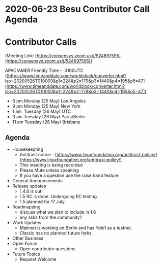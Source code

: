 # 2020-06-23 Besu Contributor Call Agenda

# Contributor Calls

(Meeting Link: [https://consensys.zoom.us/j/524697595](https://consensys.zoom.us/j/524697595))

APAC/AMER Friendly Time -  0100UTC ([https://www.timeanddate.com/worldclock/converter.html?iso=20200526T010000&p1=224&p2=179&p3=1440&p4=195&p5=47](https://www.timeanddate.com/worldclock/converter.html?iso=20200526T010000&p1=224&p2=179&p3=1440&p4=195&p5=47))

- 6 pm Monday (25 May) Los Angeles
- 9 pm Monday (25 May) New York
- 1 am  Tuesday (26 May) UTC
- 3 am Tuesday (26 May) Paris/Berlin
- 11 am Tuesday (26 May) Brisbane

## Agenda

- Housekeepting
  - Antitrust notice - [https://www.linuxfoundation.org/antitrust-policy/](https://www.linuxfoundation.org/antitrust-policy/)
  - This meeting is being recorded
  - Please Mute unless speaking
  - If you have a question use the raise hand feature
- General Announcements
- Release updates
  - 1.4.6 is out
  - 1.5 RC is done. Undergoing RC testing.
  - 1.5 planned for 17 July
- Roadmapping
  - discuss what we plan to include in 1.6
  - any asks from the community?
- Work Updates  
  - Mainnet is working on Berlin and has Yolo1 as a testnet.
  - Classic has no planned future forks.
- Other Business
- Open Forum  
  - Open contributor questions
- Future Topics
  - Request Welcome